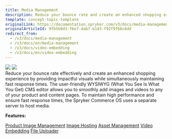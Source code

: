 ```yaml
---
title: Media Management
description: Reduce your bounce rate and create an enhanced shopping experience by providing impactful visuals while simultaneously maintaining fast response times.
template: concept-topic-template
originalLink: https://documentation.spryker.com/v3/docs/media-management
originalArticleId: 9fb5b0d3-f6e7-4ab7-b1d3-f92f9f66c6dd
redirect_from:
  - /v3/docs/media-management
  - /v3/docs/en/media-management
  - /v3/docs/video-embedding
  - /v3/docs/en/video-embedding
---
```


<div class='feature-text'>
    <div class='feature-images'>
    <img class="light-mode" src="https://spryker.s3.eu-central-1.amazonaws.com/docs/Document+360/Capabilities+icons/light/Media+Management.svg"/>
    <img class="dark-mode" src="https://spryker.s3.eu-central-1.amazonaws.com/docs/Document+360/Capabilities+icons/dark/Media+Management.svg"/>
    </div>
    <div class="feature-text-wrap">
Reduce your bounce rate effectively and create an enhanced shopping experience by providing impactful visuals while simultaneously maintaining fast response times. The user-friendly WYSIWYG (What You See Is What You Get) CMS editor allows you to smoothly add images and videos to any of your product and content pages. To maintain high performance and ensure fast response times, the Spryker Commerce OS uses a separate server to host media.
</div>
</div>

**Features:**
<div>
<a class="feature-link" href="https://documentation.spryker.com/v3/docs/product-image-management">Product Image Management</a>
<a class="feature-link" href="https://documentation.spryker.com/v3/docs/image-hosting">Image Hosting</a>
<a class="feature-link" href="https://documentation.spryker.com/v3/docs/asset-management">Asset Management</a>
<a class="feature-link" href="https://documentation.spryker.com/v3/docs/video-embedding">Video Embedding</a>
<a class="feature-link" href="https://documentation.spryker.com/v3/docs/file-uploader">File Uploader</a>
</div>
